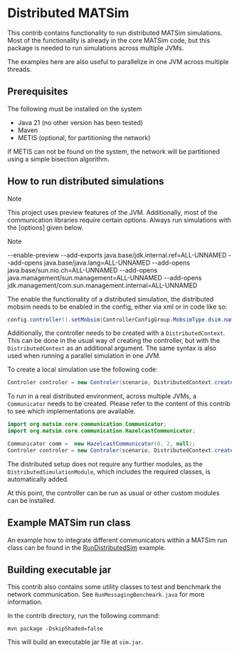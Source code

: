
# Distributed MATSim

This contrib contains functionality to run distributed MATSim simulations. 
Most of the functionality is already in the core MATSim code, but this package is needed to run simulations across multiple JVMs.

The examples here are also useful to parallelize in one JVM across multiple threads.

## Prerequisites

The following must be installed on the system

- Java 21 (no other version has been tested)
- Maven
- METIS (optional, for partitioning the network)

If METIS can not be found on the system, the network will be partitioned using a simple bisection algorithm.

## How to run distributed simulations

> [!NOTE]
> This project uses preview features of the JVM. Additionally, most of the communication libraries require certain options.
> Always run simulations with the [options] given below.

>[!NOTE]
> --enable-preview --add-exports java.base/jdk.internal.ref=ALL-UNNAMED --add-opens java.base/java.lang=ALL-UNNAMED --add-opens java.base/sun.nio.ch=ALL-UNNAMED --add-opens java.management/sun.management=ALL-UNNAMED --add-opens jdk.management/com.sun.management.internal=ALL-UNNAMED

The enable the functionality of a distributed simulation, the distributed mobsim needs to be enabled in the config, either via xml or in code like so:
```java
config.controller().setMobsim(ControllerConfigGroup.MobsimType.dsim.name());
```

Additionally, the controller needs to be created with a `DistributedContext`.
This can be done in the usual way of creating the controller, but with the `DistributedContext` as an additional argument.
The same syntax is also used when running a parallel simulation in one JVM.

To create a local simulation use the following code:
```java
Controler controler = new Controler(scenario, DistributedContext.createLocal(config));
```

To run in a real distributed environment, across multiple JVMs, a `Communicator` needs to be created. 
Please refer to the content of this contrib to see which implementations are available.

```java
import org.matsim.core.communication.Communicator;
import org.matsim.core.communication.HazelcastCommunicator;

Communicator comm =  new HazelcastCommunicator(0, 2, null);
Controler controler = new Controler(scenario, DistributedContext.create(config));
```
The distributed setup does not require any further modules, as the `DistributedSimulationModule`, which includes the required classes, is automatically
added.

At this point, the controller can be run as usual or other custom modules can be installed.

## Example MATSim run class

An example how to integrate different communicators within a MATSim run class can be found in the [RunDistributedSim](src/main/java/org/matsim/dsim/RunDistributedSim.java) example.

## Building executable jar

This contrib also contains some utility classes to test and benchmark the network communication. See `RunMessagingBenchmark.java` for more information.

In the contrib directory, run the following command:
```shell
mvn package -DskipShaded=false
```

This will build an executable jar file at `sim.jar`.